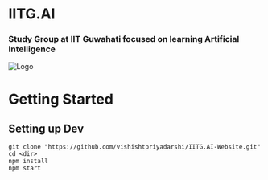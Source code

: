 # IITG.AI   
### Study Group at IIT Guwahati focused on learning Artificial Intelligence

![Logo](https://github.com/vishishtpriyadarshi/IITG.AI-Website/blob/master/src/components/assets/img/Logo.png)


# Getting Started
## Setting up Dev

```
git clone "https://github.com/vishishtpriyadarshi/IITG.AI-Website.git"   
cd <dir>   
npm install   
npm start   
```
